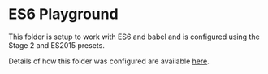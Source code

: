 # ES6 Playground

This folder is setup to work with ES6 and babel and is configured using the Stage 2 and ES2015 presets.

Details of how this folder was configured are available [here](https://gist.github.com/kenmazaika/c85f3f7e229aed9a75fda5fc314da402).